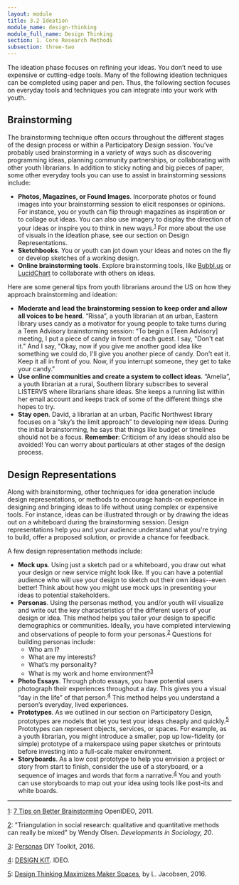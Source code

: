 ```yaml
---
layout: module
title: 3.2 Ideation
module_name: design-thinking
module_full_name: Design Thinking
section: 1. Core Research Methods
subsection: three-two
---
```


The ideation phase focuses on refining your ideas. You don’t need to use expensive or cutting-edge tools. Many of the following ideation techniques can be completed using paper and pen. Thus, the following section focuses on everyday tools and techniques you can integrate into your work with youth.  

## Brainstorming 

The brainstorming technique often occurs throughout the different stages of the design process or within a Participatory Design session. You’ve probably used brainstorming in a variety of ways such as discovering programming ideas, planning community partnerships, or collaborating with other youth librarians. In addition to sticky noting and big pieces of paper, some other everyday tools you can use to assist in brainstorming sessions include: 

- **Photos, Magazines, or Found Images**. Incorporate photos or found images into your brainstorming session to elicit responses or opinions. For instance, you or youth can flip through magazines as inspiration or to collage out ideas. You can also use imagery to display the direction of your ideas or inspire you to think in new ways.<sup><a name="1" href="#fn1">1</a></sup> For more about the use of visuals in the ideation phase, see our section on Design Representations.  
- **Sketchbooks**. You or youth can jot down your ideas and notes on the fly or develop sketches of a working design.  
- **Online brainstorming tools**. Explore brainstorming tools, like [Bubbl.us](https://bubbl.us/) or [LucidChart](https://www.lucidchart.com/) to collaborate with others on ideas.  

Here are some general tips from youth librarians around the US on how they approach brainstorming and ideation: 

- **Moderate and lead the brainstorming session to keep order and allow all voices to be heard**. “Rissa”, a youth librarian at an urban, Eastern library uses candy as a motivator for young people to take turns during a Teen Advisory brainstorming session: “To begin a  [Teen Advisory] meeting, I put a piece of candy in front of each guest. I say, "Don't eat it." And I say, "Okay, now if you give me another good idea like something we could do, I'll give you another piece of candy. Don't eat it. Keep it all in front of you. Now, if you interrupt someone, they get to take your candy."  
- **Use online communities and create a system to collect ideas**. “Amelia”, a youth librarian at a rural, Southern library subscribes to several LISTERVS where librarians share ideas. She keeps a running list within her email account and keeps track of some of the different things she hopes to try.  
- **Stay open**. David, a librarian at an urban, Pacific Northwest library focuses on a “sky’s the limit approach” to developing new ideas. During the initial brainstorming, he says that things like budget or timelines should not be a focus.  **Remember**: Criticism of any ideas should also be avoided! You can worry about particulars at other stages of the design process.  

## Design Representations 

Along with brainstorming, other techniques for idea generation include design representations, or methods to encourage hands-on experience in designing and bringing ideas to life without using complex or expensive tools. For instance, ideas can be illustrated through or by drawing the ideas out on a whiteboard during the brainstorming session. Design representations help you and your audience understand what you're trying to build, offer a proposed solution, or provide a chance for feedback. 

A few design representation methods include: 

- **Mock ups**. Using just a sketch pad or a whiteboard, you draw out what your design or new service might look like. If you can have a potential audience who will use your design to sketch out their own ideas--even better! Think about how you might use mock ups in presenting your ideas to potential stakeholders.  
- **Personas**. Using the personas method, you and/or youth will visualize and write out the key characteristics of the different users of your design or idea. This method helps you tailor your design to specific demographics or communities. Ideally, you have completed interviewing and observations of people to form your personas.<sup><a name="2" href="#fn2">2</a></sup> Questions for building personas include: 
  - Who am I? 
  - What are my interests? 
  - What’s my personality? 
  - What is my work and home environment?<sup><a name="3" href="#fn3">3</a></sup> 
- **Photo Essays**. Through photo essays, you have potential users photograph their experiences throughout a day. This gives you a visual “day in the life” of that person.<sup><a name="4" href="#fn4">4</a></sup> This method helps you understand a person’s everyday, lived experiences.  
- **Prototypes**. As we outlined in our section on Participatory Design, prototypes are models that let you test your ideas cheaply and quickly.<sup><a name="5" href="#fn5">5</a></sup> Prototypes can represent objects, services, or spaces. For example, as a youth librarian, you might introduce a smaller, pop up low-fidelity (or simple) prototype of a makerspace using paper sketches or printouts before investing into a full-scale maker environment.  
- **Storyboards**. As a low cost prototype to help you envision a project or story from start to finish, consider the use of  a storyboard, or a sequence of images and words that form a narrative.<sup><a name="4" href="#fn4">4</a></sup> You and youth can use storyboards to map out your idea using tools like post-its and white boards. 

<hr/>


<a name="fn1" href="#1">1</a>: [7 Tips on Better Brainstorming](https://www.openideo.com/content/6-tips-better-brainstorming) OpenIDEO, 2011. 

<a name="fn2" href="#2">2</a>: "Triangulation in social research: qualitative and quantitative methods can really be mixed" by Wendy Olsen. _Developments in Sociology, 20_.

<a name="fn3" href="#3">3</a>: [Personas](http://diytoolkit.org/tools/personas-2/) DIY Toolkit, 2016.

<a name="fn4" href="#4">4</a>: [DESIGN KIT](http://www.designkit.org/). IDEO. 

<a name="fn5" href="#5">5</a>: [Design Thinking Maximizes Maker Spaces](http://www.slj.com/2016/03/technology/design-thinking-maximizes-maker-spaces/#_), by L. Jacobsen, 2016.
